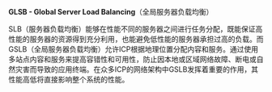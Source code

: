 **GLSB - Global Server Load Balancing**（全局服务器负载均衡）

SLB（服务器负载均衡）能够在性能不同的服务器之间进行任务分配，既能保证高性能的服务器的资源得到充分利用，也能避免低性能的服务器承担过高的负载。而GSLB（全局服务器负载均衡）允许ICP根据地理位置分配内容和服务。通过使用多站点内容和服务来提高容错性和可用性，防止因本地或区域网络故障、断电或自然灾害而导致的应用终端。在众多ICP的网络架构中GSLB发挥着重要的作用，其性能高低将直接影响整个系统的性能。